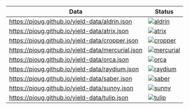 | Data                                              | Status                                                                                                                                                             |
| ------------------------------------------------- | ------------------------------------------------------------------------------------------------------------------------------------------------------------------ |
| https://pioug.github.io/yield-data/aldrin.json    | [![aldrin](https://github.com/pioug/yield-data/actions/workflows/aldrin.yml/badge.svg)](https://github.com/pioug/yield-data/actions/workflows/aldrin.yml)          |
| https://pioug.github.io/yield-data/atrix.json     | [![atrix](https://github.com/pioug/yield-data/actions/workflows/atrix.yml/badge.svg)](https://github.com/pioug/yield-data/actions/workflows/atrix.yml)             |
| https://pioug.github.io/yield-data/cropper.json   | [![cropper](https://github.com/pioug/yield-data/actions/workflows/cropper.yml/badge.svg)](https://github.com/pioug/yield-data/actions/workflows/cropper.yml)       |
| https://pioug.github.io/yield-data/mercurial.json | [![mercurial](https://github.com/pioug/yield-data/actions/workflows/mercurial.yml/badge.svg)](https://github.com/pioug/yield-data/actions/workflows/mercurial.yml) |
| https://pioug.github.io/yield-data/orca.json      | [![orca](https://github.com/pioug/yield-data/actions/workflows/orca.yml/badge.svg)](https://github.com/pioug/yield-data/actions/workflows/orca.yml)                |
| https://pioug.github.io/yield-data/raydium.json   | [![raydium](https://github.com/pioug/yield-data/actions/workflows/raydium.yml/badge.svg)](https://github.com/pioug/yield-data/actions/workflows/raydium.yml)       |
| https://pioug.github.io/yield-data/saber.json     | [![saber](https://github.com/pioug/yield-data/actions/workflows/saber.yml/badge.svg)](https://github.com/pioug/yield-data/actions/workflows/saber.yml)             |
| https://pioug.github.io/yield-data/sunny.json     | [![sunny](https://github.com/pioug/yield-data/actions/workflows/sunny.yml/badge.svg)](https://github.com/pioug/yield-data/actions/workflows/sunny.yml)             |
| https://pioug.github.io/yield-data/tulip.json     | [![tulip](https://github.com/pioug/yield-data/actions/workflows/tulip.yml/badge.svg)](https://github.com/pioug/yield-data/actions/workflows/tulip.yml)             |
